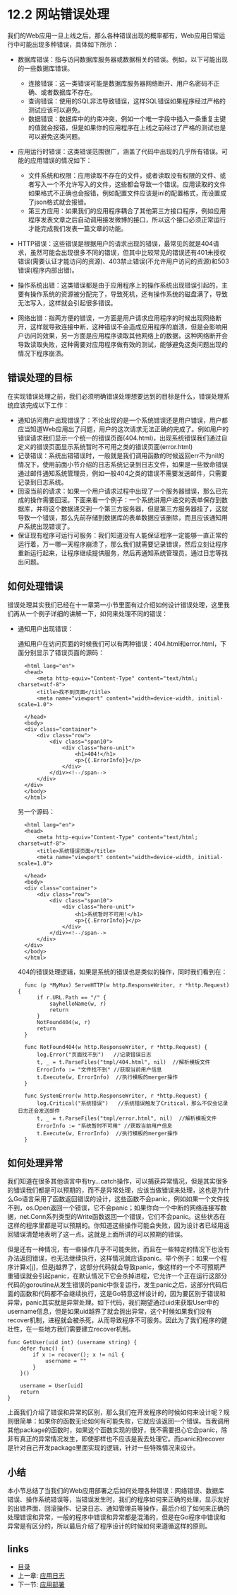# 12.2 网站错误处理
我们的Web应用一旦上线之后，那么各种错误出现的概率都有，Web应用日常运行中可能出现多种错误，具体如下所示：

- 数据库错误：指与访问数据库服务器或数据相关的错误。例如，以下可能出现的一些数据库错误。
	
	- 连接错误：这一类错误可能是数据库服务器网络断开、用户名密码不正确、或者数据库不存在。
	- 查询错误：使用的SQL非法导致错误，这样SQL错误如果程序经过严格的测试应该可以避免。
	- 数据错误：数据库中的约束冲突，例如一个唯一字段中插入一条重复主键的值就会报错，但是如果你的应用程序在上线之前经过了严格的测试也是可以避免这类问题。
- 应用运行时错误：这类错误范围很广，涵盖了代码中出现的几乎所有错误。可能的应用错误的情况如下：

	- 文件系统和权限：应用读取不存在的文件，或者读取没有权限的文件、或者写入一个不允许写入的文件，这些都会导致一个错误。应用读取的文件如果格式不正确也会报错，例如配置文件应该是ini的配置格式，而设置成了json格式就会报错。
	- 第三方应用：如果我们的应用程序耦合了其他第三方接口程序，例如应用程序发表文章之后自动调用接发微博的接口，所以这个接口必须正常运行才能完成我们发表一篇文章的功能。

- HTTP错误：这些错误是根据用户的请求出现的错误，最常见的就是404请求，虽然可能会出现很多不同的错误，但其中比较常见的错误还有401未授权错误(需要认证才能访问的资源)、403禁止错误(不允许用户访问的资源)和503错误(程序内部出错)。
- 操作系统出错：这类错误都是由于应用程序上的操作系统出现错误引起的，主要有操作系统的资源被分配完了，导致死机，还有操作系统的磁盘满了，导致无法写入，这样就会引起很多错误。
- 网络出错：指两方便的错误，一方面是用户请求应用程序的时候出现网络断开，这样就导致连接中断，这种错误不会造成应用程序的崩溃，但是会影响用户访问的效果，另一方面是应用程序读取其他网络上的数据，这种网络断开会导致读取失败，这种需要对应用程序做有效的测试，能够避免这类问题出现的情况下程序崩溃。

## 错误处理的目标
在实现错误处理之前，我们必须明确错误处理想要达到的目标是什么，错误处理系统应该完成以下工作：

- 通知访问用户出现错误了：不论出现的是一个系统错误还是用户错误，用户都应当知道Web应用出了问题，用户的这次请求无法正确的完成了。例如用户的错误请求我们显示一个统一的错误页面(404.html)，出现系统错误我们通过自定义的错误页面显示系统暂时不可用之类的错误页面(error.html)
- 记录错误：系统出错错误时，一般就是我们调用函数的时候返回err不为nil的情况下，使用前面小节介绍的日志系统记录到日志文件，如果是一些致命错误通过邮件通知系统管理员，例如一般404之类的错误不需要发送邮件，只需要记录到日志系统。
- 回滚当前的请求：如果一个用户请求过程中出现了一个服务器错误，那么已完成的操作需要回滚。下面来看一个例子：一个系统讲用户递交的表单保存到数据库，并将这个数据递交到一个第三方服务器，但是第三方服务器挂了，这就导致一个错误，那么先前存储到数据库的表单数据应该删除，而且应该通知用户系统出现错误了。
- 保证现有程序可运行可服务：我们知道没有人能保证程序一定能够一直正常的运行着，万一哪一天程序崩溃了，那么我们就需要记录错误，然后立刻让程序重新运行起来，让程序继续提供服务，然后再通知系统管理员，通过日志等找出问题。

## 如何处理错误
错误处理其实我们已经在十一章第一小节里面有过介绍如何设计错误处理，这里我们再从一个例子详细的讲解一下，如何来处理不同的错误：

- 通知用户出现错误：
	
	通知用户在访问页面的时候我们可以有两种错误：404.html和error.html，下面分别显示了错误页面的源码：
		
		<html lang="en">
		<head>
		    <meta http-equiv="Content-Type" content="text/html; charset=utf-8">
		    <title>找不到页面</title>
		    <meta name="viewport" content="width=device-width, initial-scale=1.0">

		</head>
		<body>
		<div class="container">
		    <div class="row">
		        <div class="span10">
		            <div class="hero-unit">
		                <h1>404!</h1>
		                <p>{{.ErrorInfo}}</p>
		            </div>
		        </div><!--/span-->
		    </div>
		</div>
		</body>
		</html>
	另一个源码：
			
		<html lang="en">
		<head>
		    <meta http-equiv="Content-Type" content="text/html; charset=utf-8">
		    <title>系统错误页面</title>
		    <meta name="viewport" content="width=device-width, initial-scale=1.0">

		</head>
		<body>
		<div class="container">
		    <div class="row">
		        <div class="span10">
		            <div class="hero-unit">
		                <h1>系统暂时不可用!</h1>
		                <p>{{.ErrorInfo}}</p>
		            </div>
		        </div><!--/span-->
		    </div>
		</div>
		</body>
		</html>
		
	404的错误处理逻辑，如果是系统的错误也是类似的操作，同时我们看到在：
	
		func (p *MyMux) ServeHTTP(w http.ResponseWriter, r *http.Request) {
		    if r.URL.Path == "/" {
		        sayhelloName(w, r)
		        return
		    }
		    NotFound404(w, r)
		    return
		}

		func NotFound404(w http.ResponseWriter, r *http.Request) {
			log.Error("页面找不到")   //记录错误日志
			t, _ = t.ParseFiles("tmpl/404.html", nil)  //解析模板文件
	    	ErrorInfo := "文件找不到" //获取当前用户信息
	    	t.Execute(w, ErrorInfo)  //执行模板的merger操作
		}
		
		func SystemError(w http.ResponseWriter, r *http.Request) {
			log.Critical("系统错误")   //系统错误触发了Critical，那么不仅会记录日志还会发送邮件
			t, _ = t.ParseFiles("tmpl/error.html", nil)  //解析模板文件
	    	ErrorInfo := "系统暂时不可用" //获取当前用户信息
	    	t.Execute(w, ErrorInfo)  //执行模板的merger操作
		}

## 如何处理异常
我们知道在很多其他语言中有try...catch操作，可以捕获异常情况，但是其实很多的错误我们都是可以预期的，而不是异常处理，应该当做错误来处理，这也是为什么Go语言采用了函数返回错误的设计，这些函数不会panic，例如如果一个文件找不到，os.Open返回一个错误，它不会panic；如果你向一个中断的网络连接写数据，net.Conn系列类型的Write函数返回一个错误，它们不会panic。这些状态在这样的程序里都是可以预期的。你知道这些操作可能会失败，因为设计者已经用返回错误清楚地表明了这一点。这就是上面所讲的可以预期的错误。

但是还有一种情况，有一些操作几乎不可能失败，而且在一些特定的情况下也没有办法返回错误，也无法继续执行，这样情况就应该panic。举个例子：如果一个程序计算x[j]，但是j越界了，这部分代码就会导致panic，像这样的一个不可预期严重错误就会引起panic，在默认情况下它会杀掉进程，它允许一个正在运行这部分代码的goroutine从发生错误的panic中恢复运行，发生panic之后，这部分代码后面的函数和代码都不会继续执行，这是Go特意这样设计的，因为要区别于错误和异常，panic其实就是异常处理。如下代码，我们期望通过uid来获取User中的username信息，但是如果uid越界了就会抛出异常，这个时候如果我们没有recover机制，进程就会被杀死，从而导致程序不可服务。因此为了我们程序的健壮性，在一些地方我们需要建立recover机制。

	func GetUser(uid int) (username string) {
		defer func() {
			if x := recover(); x != nil {
				username = ""
			}
		}()
	
		username = User[uid]
		return
	}

上面我们介绍了错误和异常的区别，那么我们在开发程序的时候如何来设计呢？规则很简单：如果你的函数无论如何有可能失败，它就应该返回一个错误。当我调用其他package的函数时，如果这个函数实现的很好，我不需要担心它会panic，除非有真正的异常情况发生，即使那样也不应该是我去处理它。而panic和recover是针对自己开发package里面实现的逻辑，针对一些特殊情况来设计。

## 小结
本小节总结了当我们的Web应用部署之后如何处理各种错误：网络错误、数据库错误、操作系统错误等，当错误发生时，我们的程序如何来正确的处理，显示友好的出错界面、回滚操作、记录日志、通知管理员等操作，最后介绍了如何来正确的处理错误和异常，一般的程序中错误和异常都是混淆的，但是在Go程序中错误和异常是有区分的，所以最后介绍了程序设计的时候如何来遵循这样的原则。
## links
   * [目录](<preface.md>)
   * 上一章: [应用日志](<12.1.md>)
   * 下一节: [应用部署](<12.3.md>)